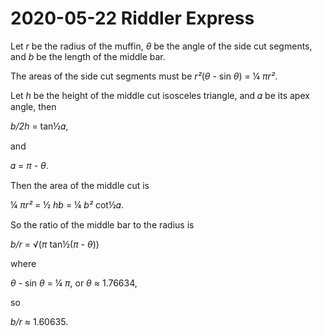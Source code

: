 2020-05-22 Riddler Express
==========================
Let _r_ be the radius of the muffin, _θ_ be the angle of the side cut
segments, and _b_ be the length of the middle bar.

The areas of the side cut segments must be _r²_(_θ_ - sin _θ_) = ¼ _πr²_.

Let _h_ be the height of the middle cut isosceles triangle, and 𝛼 be its
apex angle, then

_b/2h_ = tan½𝛼,

and

𝛼 = _π_ - _θ_.

Then the area of the middle cut is

¼ _πr²_ = ½ _hb_ = ¼ _b²_ cot½𝛼.

So the ratio of the middle bar to the radius is

_b/r_ = √(_π_ tan½(_π_ - _θ_))

where

_θ_ - sin _θ_ = ¼ _π_, or _θ_ ≈ 1.76634,

so

_b/r_ ≈ 1.60635.
